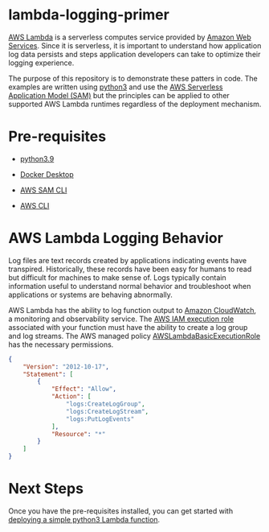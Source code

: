 # lambda-logging-primer

[AWS Lambda](https://aws.amazon.com/lambda/) is a serverless computes service provided by [Amazon Web Services](https://aws.amazon.com). Since it is serverless, it is important to understand how application log data persists and steps application developers can take to optimize their logging experience.

The purpose of this repository is to demonstrate these patters in code. The examples are written using [python3](https://www.python.org/) and use the [AWS Serverless Application Model (SAM)](https://aws.amazon.com/serverless/sam/) but the principles can be applied to other supported AWS Lambda runtimes regardless of the deployment mechanism.

# Pre-requisites

* [python3.9](https://www.python.org/downloads/)

* [Docker Desktop](https://www.docker.com/products/docker-desktop/)

* [AWS SAM CLI](https://docs.aws.amazon.com/serverless-application-model/latest/developerguide/serverless-sam-cli-install.html)

* [AWS CLI](https://aws.amazon.com/cli/)

# AWS Lambda Logging Behavior

Log files are text records created by applications indicating events have transpired. Historically, these records have been easy for humans to read but difficult for machines to make sense of. Logs typically contain information useful to understand normal behavior and troubleshoot when applications or systems are behaving abnormally.

AWS Lambda has the ability to log function output to [Amazon CloudWatch](https://aws.amazon.com/cloudwatch/), a monitoring and observability service. The [AWS IAM execution role](https://docs.aws.amazon.com/lambda/latest/dg/lambda-intro-execution-role.html) associated with your function must have the ability to create a log group and log streams. The AWS managed policy [AWSLambdaBasicExecutionRole](https://console.aws.amazon.com/iam/home#policies/arn:aws:iam::aws:policy/service-role/AWSLambdaBasicExecutionRole) has the necessary permissions.

```json
{
    "Version": "2012-10-17",
    "Statement": [
        {
            "Effect": "Allow",
            "Action": [
                "logs:CreateLogGroup",
                "logs:CreateLogStream",
                "logs:PutLogEvents"
            ],
            "Resource": "*"
        }
    ]
}
```

# Next Steps

Once you have the pre-requisites installed, you can get started with [deploying a simple python3 Lambda function](./deploy-simple.md).
